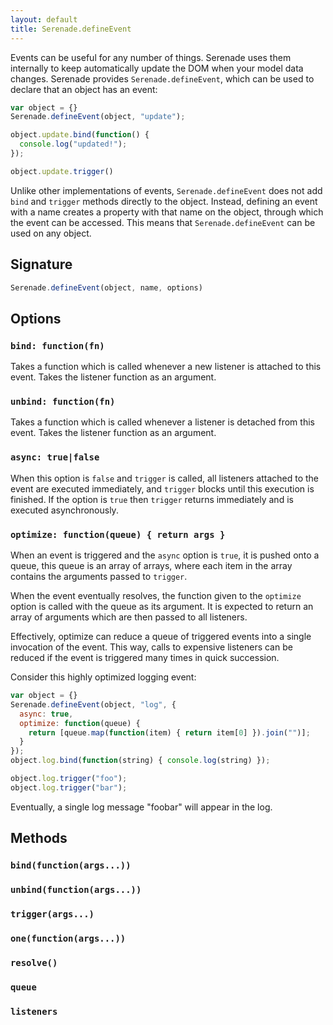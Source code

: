 ```yaml
---
layout: default
title: Serenade.defineEvent
---
```


Events can be useful for any number of things. Serenade uses them internally to
keep automatically update the DOM when your model data changes. Serenade
provides `Serenade.defineEvent`, which can be used to declare that an object
has an event:

``` javascript
var object = {}
Serenade.defineEvent(object, "update");

object.update.bind(function() {
  console.log("updated!");
});

object.update.trigger()
```

Unlike other implementations of events, `Serenade.defineEvent` does not add
`bind` and `trigger` methods directly to the object. Instead, defining an event
with a name creates a property with that name on the object, through which the
event can be accessed. This means that `Serenade.defineEvent` can be used on
any object.

## Signature

``` javascript
Serenade.defineEvent(object, name, options)
```

## Options

### `bind: function(fn)`

Takes a function which is called whenever a new listener is attached to this
event. Takes the listener function as an argument.

### `unbind: function(fn)`

Takes a function which is called whenever a listener is detached from this
event. Takes the listener function as an argument.

### `async: true|false`

When this option is `false` and `trigger` is called, all listeners attached to
the event are executed immediately, and `trigger` blocks until this execution
is finished. If the option is `true` then `trigger` returns immediately and is
executed asynchronously.

### `optimize: function(queue) { return args }`

When an event is triggered and the `async` option is `true`, it is pushed onto
a queue, this queue is an array of arrays, where each item in the array contains
the arguments passed to `trigger`.

When the event eventually resolves, the function given to the `optimize` option
is called with the queue as its argument. It is expected to return an array
of arguments which are then passed to all listeners.

Effectively, optimize can reduce a queue of triggered events into a single
invocation of the event. This way, calls to expensive listeners can be reduced
if the event is triggered many times in quick succession.

Consider this highly optimized logging event:

``` javascript
var object = {}
Serenade.defineEvent(object, "log", {
  async: true,
  optimize: function(queue) {
    return [queue.map(function(item) { return item[0] }).join("")];
  }
});
object.log.bind(function(string) { console.log(string) });

object.log.trigger("foo");
object.log.trigger("bar");
```

Eventually, a single log message "foobar" will appear in the log.

## Methods

### `bind(function(args...))`

### `unbind(function(args...))`

### `trigger(args...)`

### `one(function(args...))`

### `resolve()`

### `queue`

### `listeners`
